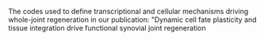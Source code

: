 The codes used to define transcriptional and cellular mechanisms driving whole-joint regeneration in our publication: "Dynamic cell fate plasticity and tissue integration drive functional synovial joint regeneration
